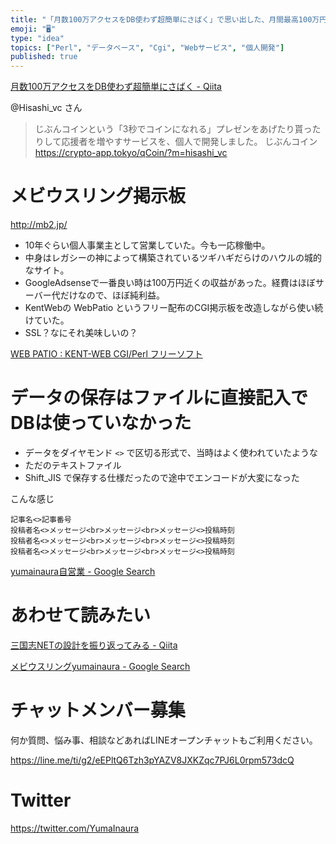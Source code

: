 ```yaml
---
title: "「月数100万アクセスをDB使わず超簡単にさばく」で思い出した、月間最高100万円近く稼いだGGI掲示板サイト。"
emoji: "🖥"
type: "idea"
topics: ["Perl", "データベース", "Cgi", "Webサービス", "個人開発"]
published: true
---
```


[月数100万アクセスをDB使わず超簡単にさばく - Qiita](https://qiita.com/Hisashi_vc/items/a50b49ad6a75d51c880a)

@Hisashi_vc さん

>じぶんコインという「3秒でコインになれる」プレゼンをあげたり貰ったりして応援者を増やすサービスを、個人で開発しました。 じぶんコイン https://crypto-app.tokyo/qCoin/?m=hisashi_vc

# メビウスリング掲示板

http://mb2.jp/

- 10年ぐらい個人事業主として営業していた。今も一応稼働中。
- 中身はレガシーの神によって構築されているツギハギだらけのハウルの城的なサイト。
- GoogleAdsenseで一番良い時は100万円近くの収益があった。経費はほぼサーバー代だけなので、ほぼ純利益。
- KentWebの WebPatio というフリー配布のCGI掲示板を改造しながら使い続けていた。
- SSL？なにそれ美味しいの？

[WEB PATIO : KENT-WEB CGI/Perl フリーソフト](http://www.kent-web.com/bbs/patio.html)

# データの保存はファイルに直接記入でDBは使っていなかった

- データをダイヤモンド `<>` で区切る形式で、当時はよく使われていたような
- ただのテキストファイル
- Shift_JIS で保存する仕様だったので途中でエンコードが大変になった

こんな感じ

```
記事名<>記事番号
投稿者名<>メッセージ<br>メッセージ<br>メッセージ<>投稿時刻
投稿者名<>メッセージ<br>メッセージ<br>メッセージ<>投稿時刻
投稿者名<>メッセージ<br>メッセージ<br>メッセージ<>投稿時刻
```

[yumainaura自営業 - Google Search](https://www.google.co.jp/search?q=yumainaura%E8%87%AA%E5%96%B6%E6%A5%AD&oq=yumainaura%E8%87%AA%E5%96%B6%E6%A5%AD&aqs=chrome..69i57.4640j0j7&sourceid=chrome&ie=UTF-8)

# あわせて読みたい

[三国志NETの設計を振り返ってみる - Qiita](https://qiita.com/askyq/items/601fe9e85fd888b7b4cd#_reference-ab21a4518b68acff449f)

[メビウスリングyumainaura - Google Search](https://www.google.co.jp/search?q=%E3%83%A1%E3%83%93%E3%82%A6%E3%82%B9%E3%83%AA%E3%83%B3%E3%82%B0yumainaura&oq=%E3%83%A1%E3%83%93%E3%82%A6%E3%82%B9%E3%83%AA%E3%83%B3%E3%82%B0yumainaura&aqs=chrome..69i57.2837j0j7&sourceid=chrome&ie=UTF-8)








<!-- Update From Qiita API -->

# チャットメンバー募集


何か質問、悩み事、相談などあればLINEオープンチャットもご利用ください。

https://line.me/ti/g2/eEPltQ6Tzh3pYAZV8JXKZqc7PJ6L0rpm573dcQ





# Twitter


https://twitter.com/YumaInaura


<!-- Update From Qiita API -->


